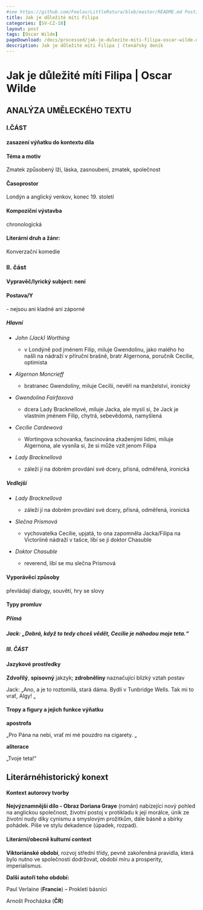 ```yaml
---
#see https://github.com/Feelav/LittleRatura/blob/master/README.md Posting new books
title: Jak je důležité míti Filipa
categories: [SV-CZ-18]
layout: post
tags: [Oscar Wilde]
pageDownload: /docs/processed/jak-je-dulezite-miti-filipa-oscar-wilde.docx
description: Jak je důležité míti Filipa | čtenářský deník
---
```


# Jak je důležité míti Filipa | Oscar Wilde

## ANALÝZA UMĚLECKÉHO TEXTU

### I.ČÁST

#### zasazení výňatku do kontextu díla

#### Téma a motiv

Zmatek způsobený lží, láska, zasnoubení, zmatek, společnost

#### Časoprostor

Londýn a anglický venkov, konec 19. století

#### Kompoziční výstavba

chronologická

#### Literární druh a žánr:

Konverzační komedie

### II. část

#### Vypravěč/lyrický subject: není

#### Postava/Y

\- nejsou ani kladné ani záporné

##### Hlavní

- _John (Jack) Worthing_

  - v Londýně pod jménem Filip, miluje Gwendolínu, jako malého ho
    našli na nádraží v příruční brašně, bratr Algernona, poručník
    Cecílie, optimista

- _Algernon Moncrieff_

  - bratranec Gwendolíny, miluje Cecílii, nevěří na manželství,
    ironický

- _Gwendolína Fairfaxová_

  - dcera Lady Bracknellové, miluje Jacka, ale myslí si, že Jack je
    vlastním jménem Filip, chytrá, sebevědomá, namyšlená

- _Cecílie Cardewová_

  - Wortingova schovanka, fascinována zkaženými lidmi, miluje
    Algernona, ale vysnila si, že si může vzít jenom Filipa

- _Lady Bracknellová_

  - záleží jí na dobrém provdání své dcery, přísná, odměřená,
    ironická

##### Vedlejší

- _Lady Bracknellová_

  - záleží jí na dobrém provdání své dcery, přísná, odměřená,
    ironická

- _Slečna Prismová_

  - vychovatelka Cecílie, upjatá, to ona zapomněla Jacka/Filipa na
    Victoriině nádraží v tašce, líbí se jí doktor Chasuble

- _Doktor Chasuble_

  - reverend, líbí se mu slečna Prismová

#### Vyporávěcí způsoby

převládají dialogy, souvětí, hry se slovy

#### Typy promluv

##### **Přímá**

##### Jack: „Dobrá, když to tedy chceš vědět, Cecilie je náhodou moje teta.“

##### III. ČÁST

#### Jazykové prostředky

**Zdvořilý**, **spisovný** jakzyk; **zdrobněliny** naznačující blízký
vztah postav

Jack: „Ano, a je to roztomilá, stará dáma. Bydlí v Tunbridge Wells. Tak
mi to vrať, Algy\! „

#### Tropy a figury a jejich funkce výňatku

**apostrofa**

„Pro Pána na nebi, vrať mi mé pouzdro na cigarety. „

**aliterace**

„Tvoje teta\!“

## Literárnéhistorický konext

#### Kontext autorovy tvorby

**Nejvýznamnější dílo - Obraz Doriana Graye** (román) nabízející nový
pohled na anglickou společnost, životní postoj v protikladu k její
morálce, únik ze životní nudy díky cynismu a smyslovým prožitkům, dále
básně a sbírky pohádek. Píše ve stylu dekadence (úpadek, rozpad).

#### Literární/obecně kulturní context

**Viktoriánské období**, rozvoj střední třídy, pevně zakořeněná
pravidla, která bylo nutno ve společnosti dodržovat, období míru a
prosperity, imperialismus.

**Další autoři toho období:**

Paul Verlaine (**Francie**) – Prokletí básníci

Arnošt Procházka (**ČR**)

####
